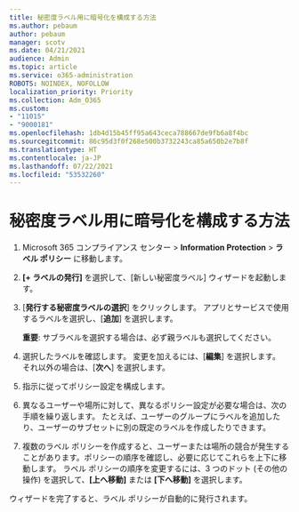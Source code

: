 ```yaml
---
title: 秘密度ラベル用に暗号化を構成する方法
ms.author: pebaum
author: pebaum
manager: scotv
ms.date: 04/21/2021
audience: Admin
ms.topic: article
ms.service: o365-administration
ROBOTS: NOINDEX, NOFOLLOW
localization_priority: Priority
ms.collection: Adm_O365
ms.custom:
- "11015"
- "9000181"
ms.openlocfilehash: 1db4d15b45ff95a643ceca788667de9fb6a8f4bc
ms.sourcegitcommit: 86c95d3f0f268e500b3732243ca85a650b2e7b8f
ms.translationtype: HT
ms.contentlocale: ja-JP
ms.lasthandoff: 07/22/2021
ms.locfileid: "53532260"
---
```

# <a name="how-to-publish-a-sensitivity-label"></a>秘密度ラベル用に暗号化を構成する方法

1. Microsoft 365 コンプライアンス センター > **Information Protection** > **ラベル ポリシー** に移動します。

1. **[+ ラベルの発行]** を選択して、[新しい秘密度ラベル] ウィザードを起動します。

1. [**発行する秘密度ラベルの選択**] をクリックします。 アプリとサービスで使用するラベルを選択し、[**追加**] を選択します。

    **重要**: サブラベルを選択する場合は、必ず親ラベルも選択してください。

1. 選択したラベルを確認します。 変更を加えるには、[**編集**] を選択します。 それ以外の場合は、[**次へ**] を選択します。

1. 指示に従ってポリシー設定を構成します。

1. 異なるユーザーや場所に対して、異なるポリシー設定が必要な場合は、次の手順を繰り返します。 たとえば、ユーザーのグループにラベルを追加したり、ユーザーのサブセットに別の既定のラベルを作成したりできます。

1. 複数のラベル ポリシーを作成すると、ユーザーまたは場所の競合が発生することがあります。ポリシーの順序を確認し、必要に応じてこれらを上下に移動します。 ラベル ポリシーの順序を変更するには、3 つのドット (その他の操作) を選択して、**[上へ移動]** または **[下へ移動]** を選択します。

ウィザードを完了すると、ラベル ポリシーが自動的に発行されます。